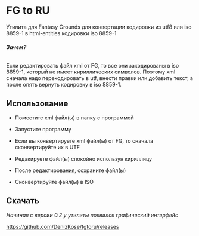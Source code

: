 # FG to RU

Утилита для Fantasy Grounds для конвертации кодировки из utf8 или iso 8859-1 в html-entities кодировки iso 8859-1

###### **Зачем?** 
Если редактировать файл xml от FG, то все они закодированы в iso 8859-1, который не имеет кириллических символов. Поэтому xml сначала надо перекодировать в utf, внести правки или добавить текст, а после опять вернуть кодировку в iso 8859-1.

## Использование

* Поместите xml файл(ы) в папку с программой

* Запустите программу

* Если вы конвертируете xml файл(ы) от FG, то сначала сконвертируйте их в UTF

* Редакируете файл(ы) спокойно используя кириллицу

* После редактирования, сохраните файл(ы)

* Сконвертируйте файл(ы) в ISO

## Скачать

*Начиная с версии 0.2 у утилиты появился графический интерфейс*

https://github.com/DenizKose/fgtoru/releases
